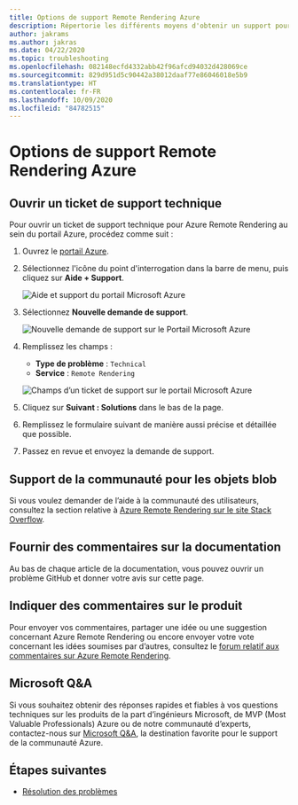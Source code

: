 ```yaml
---
title: Options de support Remote Rendering Azure
description: Répertorie les différents moyens d'obtenir un support pour Azure Remote Rendering
author: jakrams
ms.author: jakras
ms.date: 04/22/2020
ms.topic: troubleshooting
ms.openlocfilehash: 082148ecfd4332abb42f96afcd94032d428069ce
ms.sourcegitcommit: 829d951d5c90442a38012daaf77e86046018e5b9
ms.translationtype: HT
ms.contentlocale: fr-FR
ms.lasthandoff: 10/09/2020
ms.locfileid: "84782515"
---
```

# <a name="azure-remote-rendering-support-options"></a>Options de support Remote Rendering Azure

## <a name="open-a-tech-support-ticket"></a>Ouvrir un ticket de support technique

Pour ouvrir un ticket de support technique pour Azure Remote Rendering au sein du portail Azure, procédez comme suit :

1. Ouvrez le [portail Azure](https://ms.portal.azure.com).

1. Sélectionnez l'icône du point d'interrogation dans la barre de menu, puis cliquez sur **Aide + Support**.

    ![Aide et support du portail Microsoft Azure](media/portal-help.png)

1. Sélectionnez **Nouvelle demande de support**.

    ![Nouvelle demande de support sur le Portail Microsoft Azure](media/portal-new-request.png)

1. Remplissez les champs :

    * **Type de problème** : `Technical`
    * **Service** : `Remote Rendering`

    ![Champs d’un ticket de support sur le portail Microsoft Azure](media/portal-request.png)

1. Cliquez sur **Suivant : Solutions** dans le bas de la page.

1. Remplissez le formulaire suivant de manière aussi précise et détaillée que possible.

1. Passez en revue et envoyez la demande de support.

## <a name="community-support"></a>Support de la communauté pour les objets blob

Si vous voulez demander de l’aide à la communauté des utilisateurs, consultez la section relative à [Azure Remote Rendering sur le site Stack Overflow](https://stackoverflow.com/questions/tagged/azure-remote-rendering).

## <a name="provide-documentation-feedback"></a>Fournir des commentaires sur la documentation

Au bas de chaque article de la documentation, vous pouvez ouvrir un problème GitHub et donner votre avis sur cette page.

## <a name="provide-product-feedback"></a>Indiquer des commentaires sur le produit

Pour envoyer vos commentaires, partager une idée ou une suggestion concernant Azure Remote Rendering ou encore envoyer votre vote concernant les idées soumises par d’autres, consultez le [forum relatif aux commentaires sur Azure Remote Rendering](https://feedback.azure.com/forums/928696-azure-remote-rendering).


## <a name="microsoft-qa"></a>Microsoft Q&A

Si vous souhaitez obtenir des réponses rapides et fiables à vos questions techniques sur les produits de la part d’ingénieurs Microsoft, de MVP (Most Valuable Professionals) Azure ou de notre communauté d’experts, contactez-nous sur [Microsoft Q&A](https://docs.microsoft.com/answers/topics/azure-remote-rendering.html), la destination favorite pour le support de la communauté Azure.

## <a name="next-steps"></a>Étapes suivantes

* [Résolution des problèmes](troubleshoot.md)
